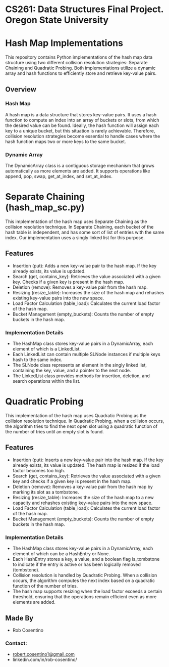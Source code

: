 # CS261: Data Structures Final Project. Oregon State University

# Hash Map Implementations
This repository contains Python implementations of the hash map data structure using two different collision resolution strategies: Separate Chaining and Quadratic Probing. Both implementations utilize a dynamic array and hash functions to efficiently store and retrieve key-value pairs.

## Overview
### Hash Map
A hash map is a data structure that stores key-value pairs. It uses a hash function to compute an index into an array of buckets or slots, from which the desired value can be found. Ideally, the hash function will assign each key to a unique bucket, but this situation is rarely achievable. Therefore, collision resolution strategies become essential to handle cases where the hash function maps two or more keys to the same bucket.

### Dynamic Array
The DynamicArray class is a contiguous storage mechanism that grows automatically as more elements are added. It supports operations like append, pop, swap, get_at_index, and set_at_index.

# Separate Chaining (hash_map_sc.py)
This implementation of the hash map uses Separate Chaining as the collision resolution technique. In Separate Chaining, each bucket of the hash table is independent, and has some sort of list of entries with the same index. Our implementation uses a singly linked list for this purpose.

## Features
* Insertion (put): Adds a new key-value pair to the hash map. If the key already exists, its value is updated.
* Search (get, contains_key): Retrieves the value associated with a given key. Checks if a given key is present in the hash map.
* Deletion (remove): Removes a key-value pair from the hash map.
* Resizing (resize_table): Increases the size of the hash map and rehashes existing key-value pairs into the new space.
* Load Factor Calculation (table_load): Calculates the current load factor of the hash map.
* Bucket Management (empty_buckets): Counts the number of empty buckets in the hash map.

### Implementation Details
* The HashMap class stores key-value pairs in a DynamicArray, each element of which is a LinkedList.
* Each LinkedList can contain multiple SLNode instances if multiple keys hash to the same index.
* The SLNode class represents an element in the singly linked list, containing the key, value, and a pointer to the next node.
* The LinkedList class provides methods for insertion, deletion, and search operations within the list.

# Quadratic Probing
This implementation of the hash map uses Quadratic Probing as the collision resolution technique. In Quadratic Probing, when a collision occurs, the algorithm tries to find the next open slot using a quadratic function of the number of tries until an empty slot is found.

## Features
* Insertion (put): Inserts a new key-value pair into the hash map. If the key already exists, its value is updated. The hash map is resized if the load factor becomes too high.
* Search (get, contains_key): Retrieves the value associated with a given key and checks if a given key is present in the hash map.
* Deletion (remove): Removes a key-value pair from the hash map by marking its slot as a tombstone.
* Resizing (resize_table): Increases the size of the hash map to a new capacity and rehashes existing key-value pairs into the new space.
* Load Factor Calculation (table_load): Calculates the current load factor of the hash map.
* Bucket Management (empty_buckets): Counts the number of empty buckets in the hash map.

### Implementation Details
* The HashMap class stores key-value pairs in a DynamicArray, each element of which can be a HashEntry or None.
* Each HashEntry stores a key, a value, and a boolean flag is_tombstone to indicate if the entry is active or has been logically removed (tombstone).
* Collision resolution is handled by Quadratic Probing. When a collision occurs, the algorithm computes the next index based on a quadratic function of the number of tries.
* The hash map supports resizing when the load factor exceeds a certain threshold, ensuring that the operations remain efficient even as more elements are added.


## Made By
* Rob Cosentino

### Contact:
* robert.cosentino1@gmail.com
* linkedin.com/in/rob-cosentino/
